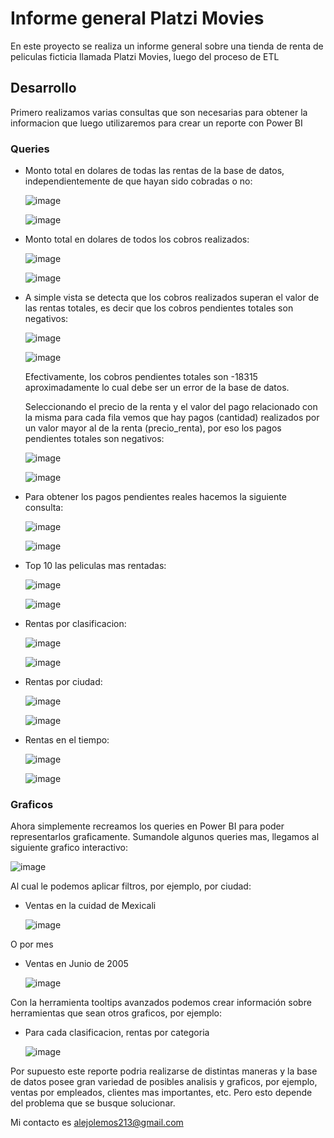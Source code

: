 # Informe general Platzi Movies
En este proyecto se realiza un informe general sobre una tienda de renta de peliculas ficticia llamada Platzi Movies, luego del proceso de ETL
## Desarrollo
Primero realizamos varias consultas que son necesarias para obtener la informacion que luego utilizaremos para crear un reporte con Power BI

### Queries
* Monto total en dolares de todas las rentas de la base de datos, independientemente de que hayan sido cobradas o no:

  ![image](https://github.com/alejolemos3/final-project-postgresql-course/assets/105603884/7fcc5d9e-a034-4a2f-9b0d-7a95dc1a7878)
  
  ![image](https://github.com/alejolemos3/final-project-postgresql-course/assets/105603884/2a92b1f1-7672-4b6d-aa23-1c53f942bdaf)

* Monto total en dolares de todos los cobros realizados:
  
  ![image](https://github.com/alejolemos3/final-project-postgresql-course/assets/105603884/8484703a-d7a8-4de1-a9ca-361d7bc1d739)
  
  ![image](https://github.com/alejolemos3/final-project-postgresql-course/assets/105603884/95d62f19-2304-426d-af38-484244aa08f5)

* A simple vista se detecta que los cobros realizados superan el valor de las rentas totales, es decir que los cobros pendientes totales son negativos:

  ![image](https://github.com/alejolemos3/final-project-postgresql-course/assets/105603884/42d59f98-c881-47fc-9db4-a0b48db7dcbd)
  
  ![image](https://github.com/alejolemos3/final-project-postgresql-course/assets/105603884/1339bc05-c30f-4016-bdef-f939e1658190)

    Efectivamente, los cobros pendientes totales son -18315 aproximadamente lo cual debe ser un error de la base de datos.

    Seleccionando el precio de la renta y el valor del pago relacionado con la misma para cada fila vemos que hay pagos (cantidad) realizados por un valor mayor al de la renta (precio_renta), por eso los pagos pendientes totales son negativos:

    ![image](https://github.com/alejolemos3/final-project-postgresql-course/assets/105603884/bf352537-7d35-4a26-bb16-c4b35dc1e016)
  
    ![image](https://github.com/alejolemos3/final-project-postgresql-course/assets/105603884/747fe6bd-76d0-4678-b39a-13c626115411)

* Para obtener los pagos pendientes reales hacemos la siguiente consulta:

  ![image](https://github.com/alejolemos3/final-project-postgresql-course/assets/105603884/53f489f8-4ed9-43c1-b2d6-a7ed6fe59c2e)
  
  ![image](https://github.com/alejolemos3/final-project-postgresql-course/assets/105603884/e6da7fb8-1e0a-45ba-ae58-93bcec11fe90)

* Top 10 las peliculas mas rentadas:

  ![image](https://github.com/alejolemos3/final-project-postgresql-course/assets/105603884/bb61c328-39dd-4e94-94ad-9c913ea51a28)

  ![image](https://github.com/alejolemos3/final-project-postgresql-course/assets/105603884/72ea641c-29f4-45e7-8b8f-7c5cf2b5a75c)

* Rentas por clasificacion:

  ![image](https://github.com/alejolemos3/final-project-postgresql-course/assets/105603884/ba645c8e-9fe0-44b2-91d5-75afed16ceed)

  ![image](https://github.com/alejolemos3/final-project-postgresql-course/assets/105603884/69675c46-2f75-466f-9a65-cda153f1c769)

* Rentas por ciudad:

  ![image](https://github.com/alejolemos3/final-project-postgresql-course/assets/105603884/50649f97-0f8d-4b43-a58e-8aba17ed5be0)

  ![image](https://github.com/alejolemos3/final-project-postgresql-course/assets/105603884/032a4f49-6c9b-48eb-997e-a003f43e6e59)

* Rentas en el tiempo:

  ![image](https://github.com/alejolemos3/final-project-postgresql-course/assets/105603884/932f0ee9-e897-4e6e-884c-b28f79726fd4)

  ![image](https://github.com/alejolemos3/final-project-postgresql-course/assets/105603884/f9b7e9e1-4c8b-47fc-9fd6-8c735b84e5f9)

### Graficos
Ahora simplemente recreamos los queries en Power BI para poder representarlos graficamente.
Sumandole algunos queries mas, llegamos al siguiente grafico interactivo:

![image](https://github.com/alejolemos3/final-project-postgresql-course/assets/105603884/3be78bf8-475c-42df-96c7-61901c386cb4)

Al cual le podemos aplicar filtros, por ejemplo, por ciudad:
* Ventas en la cuidad de Mexicali

  ![image](https://github.com/alejolemos3/final-project-postgresql-course/assets/105603884/df4ecd7f-f25c-4b32-bebe-6682e9954b82)

O por mes
* Ventas en Junio de 2005
  
  ![image](https://github.com/alejolemos3/final-project-postgresql-course/assets/105603884/f815f124-0307-4f5d-a4f3-7d7cf33079ac)

Con la herramienta tooltips avanzados podemos crear información sobre herramientas que sean otros graficos, por ejemplo:
* Para cada clasificacion, rentas por categoria

  ![image](https://github.com/alejolemos3/final-project-postgresql-course/assets/105603884/4e1cf9bf-0eb4-4f74-a083-c6c7e25a6e89)

Por supuesto este reporte podria realizarse de distintas maneras y la base de datos posee gran variedad de posibles analisis y graficos, por ejemplo, ventas por empleados, clientes mas importantes, etc. Pero esto depende del problema que se busque solucionar.

Mi contacto es alejolemos213@gmail.com
